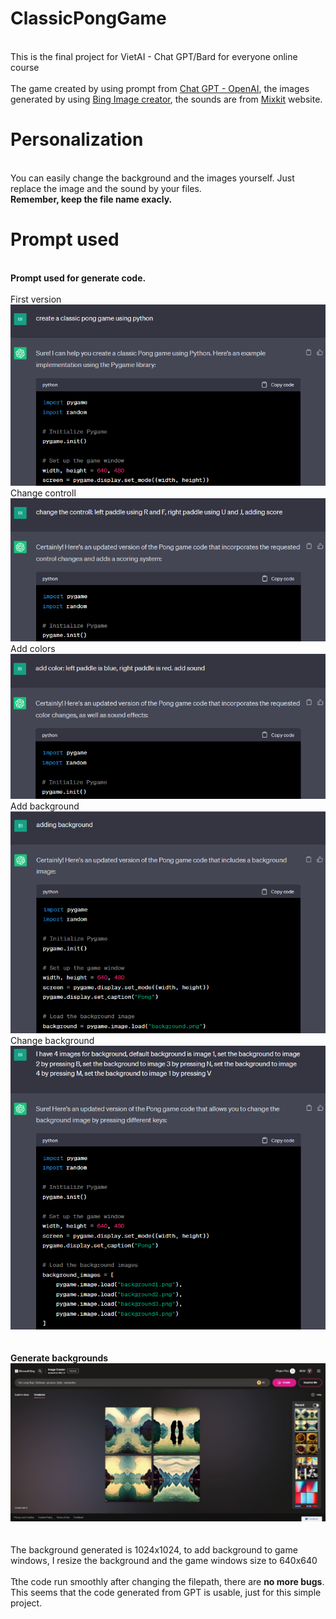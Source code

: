# ClassicPongGame
 
<br>This is the final project for VietAI - Chat GPT/Bard for everyone online course</br>
<br>The game created by using prompt from [Chat GPT - OpenAI](https://openai.com/chatgpt), the images generated by using [Bing Image creator](https://www.bing.com/images/create?FORM=GENILP), the sounds are from [Mixkit](https://mixkit.co/) website.</br>

# Personalization
<br>You can easily change the background and the images yourself. Just replace the image and the sound by your files. </br>
**Remember, keep the file name exacly.** 

# Prompt used
<br> **Prompt used for generate code.**</br>
<br> First version</br>
![first version](https://github.com/jayllfpt/ClassicPongGame/blob/main/Prompt/code%20generate%20(1).png)
<br> Change controll</br>
![change controll](https://github.com/jayllfpt/ClassicPongGame/blob/main/Prompt/code%20generate%20(2).png)
<br> Add colors</br>
![add colors](https://github.com/jayllfpt/ClassicPongGame/blob/main/Prompt/code%20generate%20(3).png)
<br> Add background</br>
![add colors](https://github.com/jayllfpt/ClassicPongGame/blob/main/Prompt/code%20generate%20(4).png)
<br> Change background</br>
![change background](https://github.com/jayllfpt/ClassicPongGame/blob/main/Prompt/code%20generate%20(5).png)
<br></br>
<br> **Generate backgrounds**</br>
![generate background](https://github.com/jayllfpt/ClassicPongGame/blob/main/Prompt/background%20generate%20(1).jpeg)
<br></br>
<br> The background generated is 1024x1024, to add background to game windows, I resize the background and the game windows size to 640x640</br>
<br> Tthe code run smoothly after changing the filepath, there are **no more bugs**. This seems that the code generated from GPT is usable, just for this simple project.</br>
